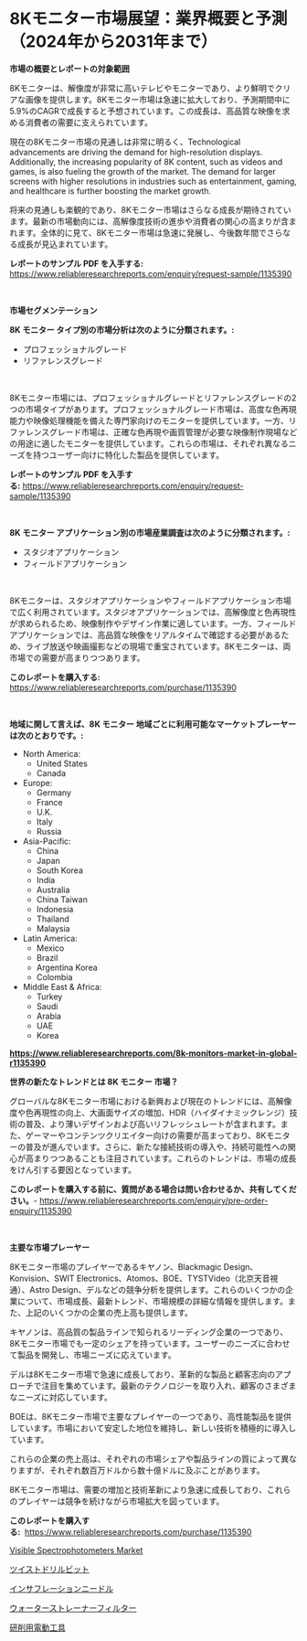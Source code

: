 <p><h1>8Kモニター市場展望：業界概要と予測（2024年から2031年まで）</h1></p><p><strong>市場の概要とレポートの対象範囲</strong></p>
<p><p>8Kモニターは、解像度が非常に高いテレビやモニターであり、より鮮明でクリアな画像を提供します。8Kモニター市場は急速に拡大しており、予測期間中に5.9%のCAGRで成長すると予想されています。この成長は、高品質な映像を求める消費者の需要に支えられています。</p><p>現在の8Kモニター市場の見通しは非常に明るく、Technological advancements are driving the demand for high-resolution displays. Additionally, the increasing popularity of 8K content, such as videos and games, is also fueling the growth of the market. The demand for larger screens with higher resolutions in industries such as entertainment, gaming, and healthcare is further boosting the market growth.</p><p>将来の見通しも楽観的であり、8Kモニター市場はさらなる成長が期待されています。最新の市場動向には、高解像度技術の進歩や消費者の関心の高まりが含まれます。全体的に見て、8Kモニター市場は急速に発展し、今後数年間でさらなる成長が見込まれています。</p></p>
<p><strong>レポートのサンプル PDF を入手する:</strong> <a href="https://www.reliableresearchreports.com/enquiry/request-sample/1135390">https://www.reliableresearchreports.com/enquiry/request-sample/1135390</a></p>
<p>&nbsp;</p>
<p><strong>市場セグメンテーション</strong></p>
<p><strong>8K モニター タイプ別の市場分析は次のように分類されます。:</strong></p>
<p><ul><li>プロフェッショナルグレード</li><li>リファレンスグレード</li></ul></p>
<p>&nbsp;</p>
<p><p>8Kモニター市場には、プロフェッショナルグレードとリファレンスグレードの2つの市場タイプがあります。プロフェッショナルグレード市場は、高度な色再現能力や映像処理機能を備えた専門家向けのモニターを提供しています。一方、リファレンスグレード市場は、正確な色再現や画質管理が必要な映像制作現場などの用途に適したモニターを提供しています。これらの市場は、それぞれ異なるニーズを持つユーザー向けに特化した製品を提供しています。</p></p>
<p><strong>レポートのサンプル PDF を入手する:</strong>&nbsp;<a href="https://www.reliableresearchreports.com/enquiry/request-sample/1135390">https://www.reliableresearchreports.com/enquiry/request-sample/1135390</a></p>
<p>&nbsp;</p>
<p><strong> 8K モニター アプリケーション別の市場産業調査は次のように分類されます。:</strong></p>
<p><ul><li>スタジオアプリケーション</li><li>フィールドアプリケーション</li></ul></p>
<p>&nbsp;</p>
<p><p>8Kモニターは、スタジオアプリケーションやフィールドアプリケーション市場で広く利用されています。スタジオアプリケーションでは、高解像度と色再現性が求められるため、映像制作やデザイン作業に適しています。一方、フィールドアプリケーションでは、高品質な映像をリアルタイムで確認する必要があるため、ライブ放送や映画撮影などの現場で重宝されています。8Kモニターは、両市場での需要が高まりつつあります。</p></p>
<p><strong>このレポートを購入する:</strong>&nbsp; <a href="https://www.reliableresearchreports.com/purchase/1135390">https://www.reliableresearchreports.com/purchase/1135390</a></p>
<p>&nbsp;</p>
<p><strong>地域に関して言えば、8K モニター 地域ごとに利用可能なマーケットプレーヤーは次のとおりです。:</strong></p>
<p><ul>
    <li>
        North America:
        <ul>
            <li>United States</li>
            <li>Canada</li>
        </ul>
    </li>
    <li>
        Europe:
        <ul>
            <li>Germany</li>
            <li>France</li>
            <li>U.K.</li>
            <li>Italy</li>
            <li>Russia</li>
        </ul>
    </li>
    <li>
        Asia-Pacific:
        <ul>
            <li>China</li>
            <li>Japan</li>
            <li>South Korea</li>
            <li>India</li>
            <li>Australia</li>
            <li>China Taiwan</li>
            <li>Indonesia</li>
            <li>Thailand</li>
            <li>Malaysia</li>
        </ul>
    </li>
    <li>
        Latin America:
        <ul>
            <li>Mexico</li>
            <li>Brazil</li>
            <li>Argentina Korea</li>
            <li>Colombia</li>
        </ul>
    </li>
    <li>
        Middle East & Africa:
        <ul>
            <li>Turkey</li>
            <li>Saudi</li>
            <li>Arabia</li>
            <li>UAE</li>
            <li>Korea</li>
        </ul>
    </li>
    </ul></p>
<p><strong><a href="https://www.reliableresearchreports.com/8k-monitors-market-in-global-r1135390">https://www.reliableresearchreports.com/8k-monitors-market-in-global-r1135390</a></strong>&nbsp;</p>
<p><strong>世界の新たなトレンドとは 8K モニター 市場？</strong></p>
<p><p>グローバルな8Kモニター市場における新興および現在のトレンドには、高解像度や色再現性の向上、大画面サイズの増加、HDR（ハイダイナミックレンジ）技術の普及、より薄いデザインおよび高いリフレッシュレートが含まれます。また、ゲーマーやコンテンツクリエイター向けの需要が高まっており、8Kモニターの普及が進んでいます。さらに、新たな接続技術の導入や、持続可能性への関心が高まりつつあることも注目されています。これらのトレンドは、市場の成長をけん引する要因となっています。</p></p>
<p><strong>このレポートを購入する前に、質問がある場合は問い合わせるか、共有してください。</strong>- <a href="https://www.reliableresearchreports.com/enquiry/pre-order-enquiry/1135390">https://www.reliableresearchreports.com/enquiry/pre-order-enquiry/1135390</a></p>
<p>&nbsp;</p>
<p><strong>主要な市場プレーヤー</strong></p>
<p><p>8Kモニター市場のプレイヤーであるキヤノン、Blackmagic Design、Konvision、SWIT Electronics、Atomos、BOE、TYSTVideo（北京天音視通）、Astro Design、デルなどの競争分析を提供します。これらのいくつかの企業について、市場成長、最新トレンド、市場規模の詳細な情報を提供します。また、上記のいくつかの企業の売上高も提供します。</p><p>キヤノンは、高品質の製品ラインで知られるリーディング企業の一つであり、8Kモニター市場でも一定のシェアを持っています。ユーザーのニーズに合わせて製品を開発し、市場ニーズに応えています。</p><p>デルは8Kモニター市場で急速に成長しており、革新的な製品と顧客志向のアプローチで注目を集めています。最新のテクノロジーを取り入れ、顧客のさまざまなニーズに対応しています。</p><p>BOEは、8Kモニター市場で主要なプレイヤーの一つであり、高性能製品を提供しています。市場において安定した地位を維持し、新しい技術を積極的に導入しています。</p><p>これらの企業の売上高は、それぞれの市場シェアや製品ラインの質によって異なりますが、それぞれ数百万ドルから数十億ドルに及ぶことがあります。</p><p>8Kモニター市場は、需要の増加と技術革新により急速に成長しており、これらのプレイヤーは競争を続けながら市場拡大を図っています。</p></p>
<p><strong>このレポートを購入する:</strong>&nbsp;&nbsp;<a href="https://www.reliableresearchreports.com/purchase/1135390">https://www.reliableresearchreports.com/purchase/1135390</a></p>
<p><p><a href="https://medium.com/@kaceyrath00/visible-spectrophotometers-market-furnishes-information-on-market-share-market-trends-and-market-2f8ef22d1574">Visible Spectrophotometers Market</a></p><p><a href="https://github.com/ReganWisoky2023/Market-Research-Report-List-1/blob/main/640506226416.md">ツイストドリルビット</a></p><p><a href="https://medium.com/@christiandickens2005/%E3%82%A4%E3%83%B3%E3%83%95%E3%83%AC%E3%83%BC%E3%82%B7%E3%83%A7%E3%83%B3%E9%87%9D%E5%B8%82%E5%A0%B4%E3%81%AE%E3%83%88%E3%83%AC%E3%83%B3%E3%83%89%E3%81%A8%E5%B8%82%E5%A0%B4%E5%88%86%E6%9E%90%E3%81%AF2024%E5%B9%B4%E3%81%8B%E3%82%892031%E5%B9%B4%E3%81%AE%E6%9C%9F%E9%96%93%E3%81%AB%E4%BA%88%E6%B8%AC%E3%81%95%E3%82%8C%E3%81%A6%E3%81%84%E3%81%BE%E3%81%99-d81c21534f9d">インサフレーションニードル</a></p><p><a href="https://github.com/mreklxf44233/Market-Research-Report-List-1/blob/main/337800926418.md">ウォーターストレーナーフィルター</a></p><p><a href="https://medium.com/@mookiesville/%E3%82%B0%E3%83%A9%E3%82%A4%E3%83%B3%E3%83%87%E3%82%A3%E3%83%B3%E3%82%B0-%E3%83%91%E3%83%AF%E3%83%BC%E3%83%84%E3%83%BC%E3%83%AB%E5%B8%82%E5%A0%B4-2031%E5%B9%B4%E3%81%BE%E3%81%A7%E3%81%AE%E6%88%90%E5%8A%9F%E3%81%99%E3%82%8B%E3%83%93%E3%82%B8%E3%83%8D%E3%82%B9%E6%88%A6%E7%95%A5%E3%81%AE%E9%8D%B5-964fbc010684">研削用電動工具</a></p></p>
